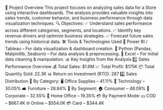 📝 Project Overview
This project focuses on analyzing sales data for a Store using interactive dashboards. The analysis provides valuable insights into sales trends, customer behavior, and business performance through data visualization techniques.
🔍 Objectives:
✅ Understand sales performance across different categories, segments, and locations.
✅ Identify key revenue drivers and optimize business strategies.
✅ Forecast future sales trends using historical data.
🛠 Tools & Technologies Used
📌 Power BI / Tableau – For data visualization & dashboard creation.
📌 Python (Pandas, Matplotlib, Seaborn) – For data analysis & preprocessing.
📌 Excel – For initial data cleaning & manipulation.
📊 Key Insights from the Analysis
1️⃣ Sales Performance Overview
💰 Total Sales: $1.6M
📈 Total Profit: $175K
📦 Total Quantity Sold: 22.3K
📊 Return on Investment (RTO): 287
2️⃣ Sales Distribution
📂 By Category:
🖥 Office Supplies – 41.11%
📱 Technology – 30.05%
🛋 Furniture – 28.84%
👥 By Segment:
🏠 Consumer – 48.09%
🏢 Corporate – 32.55%
💼 Home Office – 19.35%
💳 By Payment Mode:
💵 COD – $667.4K
🌐 Online – $554.0K
💳 Card – $344.4K

